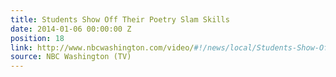 ```yaml
---
title: Students Show Off Their Poetry Slam Skills
date: 2014-01-06 00:00:00 Z
position: 18
link: http://www.nbcwashington.com/video/#!/news/local/Students-Show-Off-Their-Poetry-Slam-Skills/238910401
source: NBC Washington (TV)
---
```


